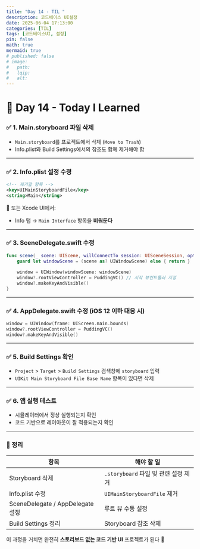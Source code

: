 ```yaml
---
title: "Day 14 - TIL "
description: 코드베이스 UI설정
date: 2025-06-04 17:13:00
categories: [TIL]
tags: [코드베이스UI, 설정]
pin: false
math: true
mermaid: true
# published: false
# image:
#   path:
#   lqip: 
#   alt: 
---
```


# 📘 Day 14 - Today I Learned

### ✅ 1. Main.storyboard 파일 삭제
- `Main.storyboard`를 프로젝트에서 삭제 (`Move to Trash`)
- Info.plist와 Build Settings에서의 참조도 함께 제거해야 함

---

### ✅ 2. Info.plist 설정 수정
```xml
<!-- 제거할 항목 -->
<key>UIMainStoryboardFile</key>
<string>Main</string>
```
📌 또는 Xcode UI에서:
- Info 탭 → `Main Interface` 항목을 **비워둔다**

---

### ✅ 3. SceneDelegate.swift 수정
```swift
func scene(_ scene: UIScene, willConnectTo session: UISceneSession, options connectionOptions: UIScene.ConnectionOptions) {
    guard let windowScene = (scene as? UIWindowScene) else { return }
    
    window = UIWindow(windowScene: windowScene)
    window?.rootViewController = PuddingVC() // 시작 뷰컨트롤러 지정
    window?.makeKeyAndVisible()
}
```

---

### ✅ 4. AppDelegate.swift 수정 (iOS 12 이하 대응 시)
```swift
window = UIWindow(frame: UIScreen.main.bounds)
window?.rootViewController = PuddingVC()
window?.makeKeyAndVisible()
```

---

### ✅ 5. Build Settings 확인
- `Project` > `Target` > `Build Settings` 검색창에 `storyboard` 입력
- `UIKit Main Storyboard File Base Name` 항목이 있다면 삭제

---

### ✅ 6. 앱 실행 테스트
- 시뮬레이터에서 정상 실행되는지 확인
- 코드 기반으로 레이아웃이 잘 적용되는지 확인

---

### 📌 정리

| 항목 | 해야 할 일 |
|------|-------------|
| Storyboard 삭제 | `.storyboard` 파일 및 관련 설정 제거 |
| Info.plist 수정 | `UIMainStoryboardFile` 제거 |
| SceneDelegate / AppDelegate 설정 | 루트 뷰 수동 설정 |
| Build Settings 정리 | Storyboard 참조 삭제 |

이 과정을 거치면 완전히 **스토리보드 없는 코드 기반 UI** 프로젝트가 된다 💪

